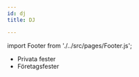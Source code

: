 ```yaml
---
id: dj
title: DJ

---
```

import Footer from './../src/pages/Footer.js';



* Privata fester
* Företagsfester
